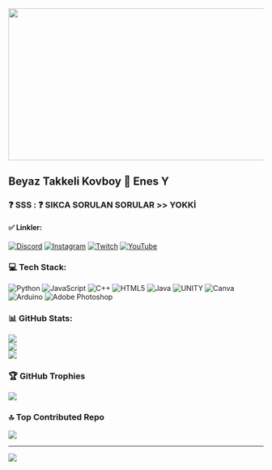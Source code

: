 <img src="[[https://pbs.twimg.com/profile_banners/15915340/1641310176/1500x500](https://larinsoft.com/assets/develop-software-banner.jpg)" width="1200" height="300](https://www.google.com/url?sa=i&url=https%3A%2F%2Ftr.linkedin.com%2Fpulse%2Fyaz%25C4%25B1l%25C4%25B1m-hakk%25C4%25B1nda-her-%25C5%259Fey-nedir-niye-%25C3%25B6nemlidir-nas%25C4%25B1l-nereden-er%25C3%25B6zkan&psig=AOvVaw0cT0Ok4HV2z2kI9lu5OfRr&ust=1734006502523000&source=images&cd=vfe&opi=89978449&ved=0CBQQjRxqFwoTCJjWy97bn4oDFQAAAAAdAAAAABAR)" />

## Beyaz Takkeli Kovboy 👋 Enes Y 

### ❓ SSS : ❓ SIKCA SORULAN SORULAR  >> YOKKİ
#### ✅ Linkler:
[![Discord](https://img.shields.io/badge/Discord-%237289DA.svg?logo=discord&logoColor=white)](https://discord.gg/1990Shop) [![Instagram](https://img.shields.io/badge/Instagram-%23E4405F.svg?logo=Instagram&logoColor=white)](https://instagram.com/enesyei) [![Twitch](https://img.shields.io/badge/Twitch-%239146FF.svg?logo=Twitch&logoColor=white)](https://twitch.tv/Nsscim)
[![YouTube](https://img.shields.io/badge/YouTube-%23FF0000.svg?logo=YouTube&logoColor=white)](https://youtube.com/@Nss1q) 

### 💻 Tech Stack:
![Python](https://img.shields.io/badge/python-3670A0?style=for-the-badge&logo=python&logoColor=ffdd54)
![JavaScript](https://img.shields.io/badge/javascript-%23323330.svg?style=for-the-badge&logo=javascript&logoColor=%23F7DF1E)
![C++](https://img.shields.io/badge/-C++-365dbf.svg?logo=C%2B%2B&style=for-the-badge)
![HTML5](https://img.shields.io/badge/html5-%23E34F26.svg?style=for-the-badge&logo=html5&logoColor=white)
![Java](https://img.shields.io/badge/java-%23ED8B00.svg?style=for-the-badge&logo=java&logoColor=white)
![UNITY](https://img.shields.io/badge/Unity-%2320232a.svg?style=for-the-badge&logo=unity&logoColor=white)
![Canva](https://img.shields.io/badge/Canva-%2300C4CC.svg?style=for-the-badge&logo=Canva&logoColor=white)
![Arduino](https://img.shields.io/badge/-Arduino-00979D?style=for-the-badge&logo=Arduino&logoColor=white)
![Adobe Photoshop](https://img.shields.io/badge/adobephotoshop-%2331A8FF.svg?style=for-the-badge&logo=adobephotoshop&logoColor=white)

### 📊 GitHub Stats:
![](https://github-readme-stats.vercel.app/api?username=Nss-Y&theme=dark&hide_border=false&include_all_commits=true&count_private=true)<br/>
![](https://github-readme-streak-stats.herokuapp.com/?user=Nss-Y&theme=dark&hide_border=false)<br/>
![](https://github-readme-stats.vercel.app/api/top-langs/?username=Nss-Y&theme=dark&hide_border=false&include_all_commits=true&count_private=true&layout=compact)

### 🏆 GitHub Trophies
![](https://github-profile-trophy.vercel.app/?username=Nss-Y&theme=radical&no-frame=true&no-bg=false&margin-w=4)

### 🔝 Top Contributed Repo
![](https://github-contributor-stats.vercel.app/api?username=Nss-Y&limit=5&theme=dark&combine_all_yearly_contributions=true)

---
[![](https://visitor-badge.laobi.icu/badge?page_id=Nss-Y.nss-y)](#)


<!-- Proudly created with GPRM ( https://gprm.itsvg.in ) -->





<br />

